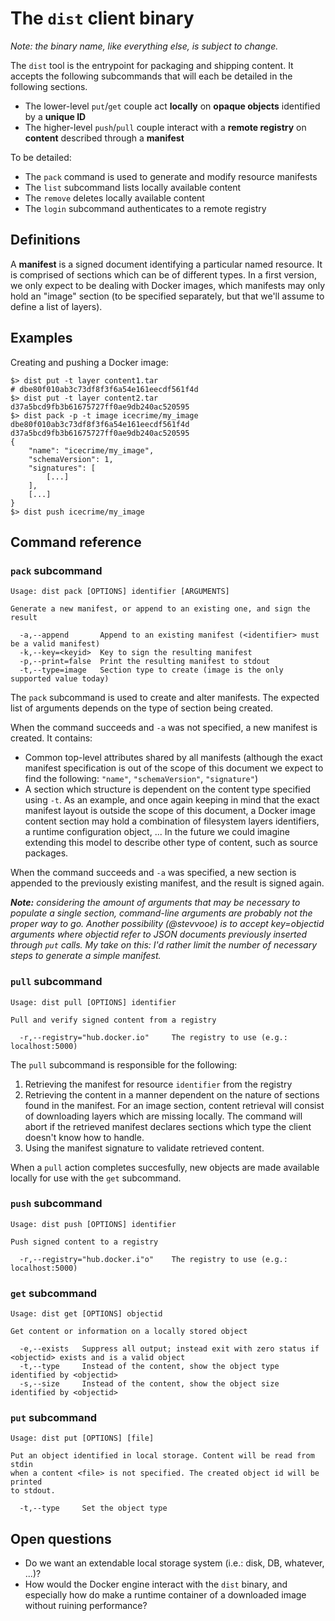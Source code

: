 The `dist` client binary
========================

*Note: the binary name, like everything else, is subject to change.*

The `dist` tool is the entrypoint for packaging and shipping content. It accepts the following subcommands that will each be detailed in the following sections.

  - The lower-level `put`/`get` couple act **locally** on **opaque objects** identified by a **unique ID**
  - The higher-level `push`/`pull` couple interact with a **remote registry** on **content** described through a **manifest**

To be detailed:

  - The `pack` command is used to generate and modify resource manifests
  - The `list` subcommand lists locally available content
  - The `remove` deletes locally available content
  - The `login` subcommand authenticates to a remote registry

## Definitions

A **manifest** is a signed document identifying a particular named resource. It is comprised of sections which can be of different types. In a first version, we only expect to be dealing with Docker images, which manifests may only hold an "image" section (to be specified separately, but that we'll assume to define a list of layers).

## Examples

Creating and pushing a Docker image:

```
$> dist put -t layer content1.tar
# dbe80f010ab3c73df8f3f6a54e161eecdf561f4d
$> dist put -t layer content2.tar
d37a5bcd9fb3b61675727ff0ae9db240ac520595
$> dist pack -p -t image icecrime/my_image dbe80f010ab3c73df8f3f6a54e161eecdf561f4d d37a5bcd9fb3b61675727ff0ae9db240ac520595
{
	"name": "icecrime/my_image",
	"schemaVersion": 1,
	"signatures": [
		[...]
	],
	[...]
}
$> dist push icecrime/my_image
```

## Command reference

### `pack` subcommand

```
Usage: dist pack [OPTIONS] identifier [ARGUMENTS]

Generate a new manifest, or append to an existing one, and sign the result

  -a,--append		Append to an existing manifest (<identifier> must be a valid manifest)
  -k,--key=<keyid>	Key to sign the resulting manifest
  -p,--print=false	Print the resulting manifest to stdout
  -t,--type=image	Section type to create (image is the only supported value today)
```

The `pack` subcommand is used to create and alter manifests. The expected list of arguments depends on the type of section being created.

When the command succeeds and `-a` was not specified, a new manifest is created. It contains:

* Common top-level attributes shared by all manifests (although the exact manifest specification is out of the scope of this document we expect to find the following: `"name"`, `"schemaVersion"`, `"signature"`)
* A section which structure is dependent on the content type specified using `-t`. As an example, and once again keeping in mind that the exact manifest layout is outside the scope of this document, a Docker image content section may hold a combination of filesystem layers identifiers, a runtime configuration object, ... In the future we could imagine extending this model to describe other type of content, such as source packages.

When the command succeeds and `-a` was specified, a new section is appended to the previously existing manifest, and the result is signed again.

***Note:** considering the amount of arguments that may be necessary to populate a single section, command-line arguments are probably not the proper way to go. Another possibility (@stevvooe) is to accept key=objectid arguments where objectid refer to JSON documents previously inserted through `put` calls. My take on this: I'd rather limit the number of necessary steps to generate a simple manifest.*

### `pull` subcommand

```
Usage: dist pull [OPTIONS] identifier

Pull and verify signed content from a registry

  -r,--registry="hub.docker.io"		The registry to use (e.g.: localhost:5000)

```

The `pull` subcommand is responsible for the following:

  1. Retrieving the manifest for resource `identifier` from the registry
  2. Retrieving the content in a manner dependent on the nature of sections found in the manifest. For an image section, content retrieval will consist of downloading layers which are missing locally. The command will abort if the retrieved manifest declares sections which type the client doesn't know how to handle.
  3. Using the manifest signature to validate retrieved content.

When a `pull` action completes succesfully, new objects are made available locally for use with the `get` subcommand.

### `push` subcommand

```
Usage: dist push [OPTIONS] identifier

Push signed content to a registry

  -r,--registry="hub.docker.i"o" 	The registry to use (e.g.: localhost:5000)
```

### `get` subcommand

```
Usage: dist get [OPTIONS] objectid

Get content or information on a locally stored object

  -e,--exists	Suppress all output; instead exit with zero status if <objectid> exists and is a valid object
  -t,--type		Instead of the content, show the object type identified by <objectid>
  -s,--size		Instead of the content, show the object size identified by <objectid>
```

### `put` subcommand

```
Usage: dist put [OPTIONS] [file]

Put an object identified in local storage. Content will be read from stdin
when a content <file> is not specified. The created object id will be printed
to stdout.

  -t,--type		Set the object type
```

## Open questions

* Do we want an extendable local storage system (i.e.: disk, DB, whatever, ...)?
* How would the Docker engine interact with the `dist` binary, and especially how do make a runtime container of a downloaded image without ruining performance?